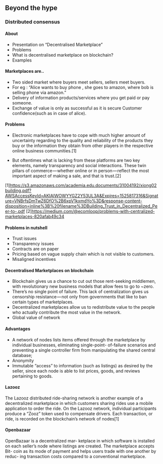 ## Beyond the hype
### Distributed consensus

#### About
- Presentation on “Decentralised Marketplace”
- Problems
- What is decentralised marketplace on blockchain?
- Examples

#### Marketplaces are..
- Two sided market where buyers meet sellers, sellers meet buyers. 
- For eg : “Alice wants to buy phone , she goes to amazon, where bob is selling phone via amazon.”
- Delivery of information products/services  where you get paid or pay someone.
- Exchange of value is only as successful as it is secure Customer confidence(such as in case of alice).


#### Problems
- Electronic marketplaces have to cope with much higher amount of uncertainty regarding to the quality and reliability of the products they buy or the information they obtain from other players in the respective online business communities.[1]

- But oftentimes what is lacking from these platforms are two key elements, namely transparency and social interactions. These twin pillars of commerce — whether online or in person — reflect the most important aspect of making a sale, and that is trust.[2]


[1]https://s3.amazonaws.com/academia.edu.documents/31004192/xiong02building.pdf?AWSAccessKeyId=AKIAIWOWYYGZ2Y53UL3A&Expires=1525817316&Signature=VNBrfsDmTwZ6DfO%2B6xpV1kxmdYo%3D&response-content-disposition=inline%3B%20filename%3DBuilding_Trust_in_Decentralized_Peer-to-.pdf
[2]https://medium.com/@ecomloop/problems-with-centralized-marketplaces-820afab49c34


#### Problems in nutshell	
- Trust issues 
- Transparency issues 
- Contracts are on paper
- Pricing based on vague supply chain which is not visible to customers.
- Misaligned incentives


#### Decentralised Marketplaces on blockchain
- Blockchain gives us a chance to cut out those rent-seeking middlemen, with revolutionary new business models that allow fees to go to ~zero.
- There’s no single point of failure. This lack of centralization gives us censorship resistance — not only from governments that like to ban certain types of marketplaces.
- Decentralized marketplaces allow us to redistribute value to the people who actually contribute the most value in the network.
- Global value of network 


#### Advantages
- A network of nodes lists items offered through the marketplace by individual businesses, eliminating single-point- of-failure scenarios and preventing a single controller firm from manipulating the shared central database;
- Anonymity
- Immutable  “access” to information (such as listings) as desired by the seller, since each node is able to list prices, goods, and reviews pertaining to goods.


#### Lazooz 
The Lazooz distributed ride-sharing network is another example of a decentralized marketplace in which customers sharing rides use a mobile application to order the ride. On the Lazooz network, individual participants produce a “Zooz” token used to compensate drivers. Each transaction, or ride, is recorded on the blockchain’s network of nodes[1]

#### Openbazaar
OpenBazaar is a decentralized mar- ketplace in which software is installed on each seller’s node where listings are created. The marketplace accepts Bit- coin as its mode of payment and helps users trade with one another by reduc- ing transaction costs compared to a conventional marketplace.

